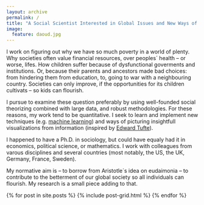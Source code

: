 ```yaml
---
layout: archive
permalink: /
title: "A Social Scientist Interested in Global Issues and New Ways of Portraying the World"
image:
  feature: daoud.jpg
---
```


I work on figuring out why we have so much poverty in a world of plenty. Why societies often value financial resources, over peoples´ health – or worse, lifes. How children suffer because of dysfunctional goverments and institutions. Or, because their parents and ancestors made bad choices: from hindering them from education, to, going to war with a neighbouring country. Societies can only improve, if the opportunities for its children cultivats – so kids can flourish.  

I pursue to examine these question preferably by using well-founded social theorizing combined with large data, and robust methodologies. For these reasons, my work tend to be quantitative. I seek to learn and implement new techniques (e.g. [machine learning](https://en.wikipedia.org/wiki/Machine_learning)) and ways of picturing insightfull visualizations from information (inspired by [Edward Tufte](http://www.edwardtufte.com/tufte/)). 

I happened to have a Ph.D. in sociology, but could have equaly had it in economics, political science, or mathematics. I work with colleagues from varous disciplines and several countries (most notably, the US, the UK, Germany, France, Sweden). 

My normative aim is – to borrow from Aristotle´s idea on eudaimonia – to contribute to the betterment of our global society so all individuals can flourish. My research is a small piece adding to that. 


<div class="tiles">
{% for post in site.posts %}
	{% include post-grid.html %}
{% endfor %}
</div><!-- /.tiles -->
